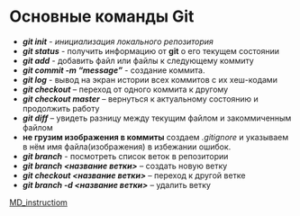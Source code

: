# **Основные команды Git**

- __*git init*__ - *инициализация локального репозитория*
- __*git status*__ - получить информацию от __git__ о его текущем состоянии
- __*git add*__ - добавить файл или файлы к следующему коммиту
- __*git commit -m “message”*__ - создание коммита.
- __*git log*__ - вывод на экран истории всех коммитов с их хеш-кодами
- __*git checkout*__ – переход от одного коммита к другому
- __*git checkout master*__ – вернуться к актуальному состоянию и продолжить работу
- __*git diff*__ – увидеть разницу между текущим файлом и закоммиченным файлом
- __не грузим изображения в коммиты__ создаем *.gitignore* и указываем в нём имя файла(изображения) в избежании ошибок. 
- __*git branch*__ - посмотреть список веток в репозитории
- __*git branch <название ветки>*__ – создать новую ветку
- __*git checkout <название ветки>*__ – переход к другой ветке
- __*git branch -d <название ветки>*__ – удалить ветку


[MD_instructiom](md_instructiom.md)
